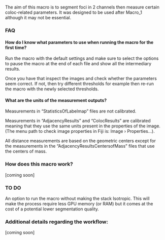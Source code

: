 The aim of this macro is to segment foci in 2 channels then measure certain coloc-related parameters. It was designed to be used after Macro_1 although it may not be essential.


### FAQ
#### How do I know what parameters to use when running the macro for the first time?
Run the macro with the default settings and make sure to select the options to pause the macro at the end of each file and show all the intermediary results.

Once you have that inspect the images and check whether the parameters seem correct. If not, then try different thresholds for example then re-run the macro with the newly selected thresholds.
#### What are the units of the measurement outputs?
Measurements in “StatisticsOfLabelmap” files are not calibrated.

Measurements in “AdjacencyResults” and “ColocResults” are calibrated meaning that they use the same units present in the properties of the image. (The menu path to check image properties in Fiji is: Image › Properties...).

All distance measurements are based on the geometric centers except for the measurements in the “AdjacencyResultsCentersofMass” files that use the centers of mass. 

### How does this macro work?
[coming soon]
### TO DO
An option to run the macro without making the stack Isotropic. This will make the process require less GPU memory (or RAM) but it comes at the cost of a potential lower segmentation quality.
### Additional details regarding the workflow:
[coming soon]
